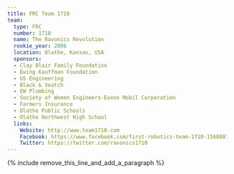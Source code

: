 ```yaml
---
title: FRC Team 1710
team:
  type: FRC
  number: 1710
  name: The Ravonics Revolution
  rookie_year: 2006
  location: Olathe, Kansas, USA
  sponsors:
  - Clay Blair Family Foundation
  - Ewing Kauffman Foundation
  - US Engineering
  - Black & Veatch
  - EW Plumbing
  - Society of Women Engineers-Exxon Mobil Corporation
  - Farmers Insurance
  - Olathe Public Schools
  - Olathe Northwest High School
  links:
    Website: http://www.team1710.com
    Facebook: https://www.facebook.com/first-robotics-team-1710-156880774353317
    Twitter: https://twitter.com/ravonics1710
---
```


{% include remove_this_line_and_add_a_paragraph %}